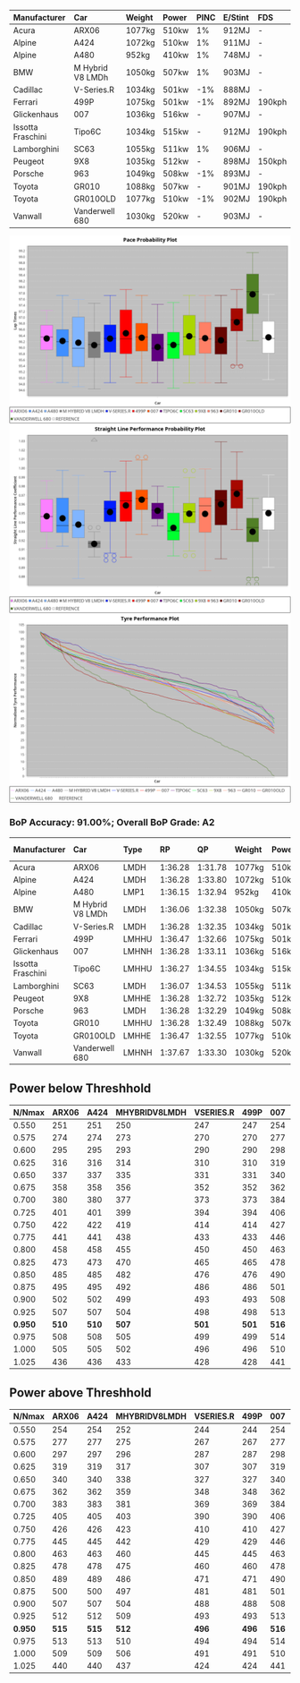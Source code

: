 |Manufacturer|Car|Weight|Power|PINC|E/Stint|FDS|
|:-|:-|:-|:-|:-|:-|:-|
|Acura|ARX06|1077kg|510kw|1%|912MJ|-|
|Alpine|A424|1072kg|510kw|1%|911MJ|-|
|Alpine|A480|952kg|410kw|1%|748MJ|-|
|BMW|M Hybrid V8 LMDh|1050kg|507kw|1%|903MJ|-|
|Cadillac|V-Series.R|1034kg|501kw|-1%|888MJ|-|
|Ferrari|499P|1075kg|501kw|-1%|892MJ|190kph|
|Glickenhaus|007|1036kg|516kw|-|907MJ|-|
|Issotta Fraschini|Tipo6C|1034kg|515kw|-|912MJ|190kph|
|Lamborghini|SC63|1055kg|511kw|1%|906MJ|-|
|Peugeot|9X8|1035kg|512kw|-|898MJ|150kph|
|Porsche|963|1049kg|508kw|-1%|893MJ|-|
|Toyota|GR010|1088kg|507kw|-|901MJ|190kph|
|Toyota|GR010OLD|1077kg|510kw|-1%|902MJ|190kph|
|Vanwall|Vanderwell 680|1030kg|520kw|-|903MJ|-|

![PACECHART](./IMG/ACOMETHOD.png)
![STRAIGHTLINEPERFORMANCECHART](./IMG/ACOMETHOD_sp.png)
![TYREPERFORMANCECHART](./IMG/ACOMETHOD_tw.png)

### BoP Accuracy: 91.00%; Overall BoP Grade: A2
|Manufacturer|Car|Type|RP|QP|Weight|Power¹|Threshhold|PINC|Power²|E/Stint|AVG Vmax|FDS|RDLC|L/Stint|BOP-Grade|ModelAccuracy|ModelPoints|Match%|
|:-|:-|:-|:-|:-|:-|:-|:-|:-|:-|:-|:-|:-|:-|:-|:-|:-|:-|:-|
|Acura|ARX06|LMDH|1:36.28|1:31.78|1077kg|510kw|210.0kph|1%|515kw|912MJ|292.76kph|-|0.99|37|+B2|100.00%|995|80.36%|
|Alpine|A424|LMDH|1:36.28|1:33.80|1072kg|510kw|210.0kph|1%|515kw|911MJ|292.57kph|-|0.99|37|~A1|81.15%|521|99.72%|
|Alpine|A480|LMP1|1:36.15|1:32.94|952kg|410kw|210.0kph|1%|414kw|748MJ|288.97kph|-|0.97|34|~A1|67.92%|957|100.00%|
|BMW|M Hybrid V8 LMDh|LMDH|1:36.06|1:32.38|1050kg|507kw|210.0kph|1%|512kw|903MJ|289.77kph|-|1.02|37|-B2|98.60%|1690|84.95%|
|Cadillac|V-Series.R|LMDH|1:36.28|1:32.35|1034kg|501kw|210.0kph|-1%|496kw|888MJ|293.36kph|-|1.03|37|+A2|91.10%|1770|94.71%|
|Ferrari|499P|LMHHU|1:36.47|1:32.66|1075kg|501kw|210.0kph|-1%|496kw|892MJ|293.50kph|190kph|1.02|37|~A1|84.26%|2292|100.00%|
|Glickenhaus|007|LMHNH|1:36.28|1:33.11|1036kg|516kw|210.0kph|-|516kw|907MJ|297.17kph|-|0.95|37|~A1|94.63%|1605|99.76%|
|Issotta Fraschini|Tipo6C|LMHHU|1:36.27|1:34.55|1034kg|515kw|210.0kph|-|515kw|912MJ|295.27kph|190kph|1.08|37|+B1|66.67%|96|86.52%|
|Lamborghini|SC63|LMDH|1:36.07|1:34.53|1055kg|511kw|210.0kph|1%|516kw|906MJ|291.59kph|-|1.04|37|-B1|96.77%|419|86.71%|
|Peugeot|9X8|LMHHE|1:36.28|1:32.72|1035kg|512kw|210.0kph|-|512kw|898MJ|293.75kph|150kph|1.03|37|~A1|83.63%|2468|100.00%|
|Porsche|963|LMDH|1:36.28|1:32.29|1049kg|508kw|210.0kph|-1%|503kw|893MJ|293.48kph|-|1.01|37|~A1|93.14%|5746|100.00%|
|Toyota|GR010|LMHHU|1:36.28|1:32.49|1088kg|507kw|210.0kph|-|507kw|901MJ|293.93kph|190kph|1.01|37|~A1|87.37%|3154|100.00%|
|Toyota|GR010OLD|LMHHE|1:36.47|1:32.55|1077kg|510kw|210.0kph|-1%|505kw|902MJ|296.05kph|190kph|1.02|37|~A1|89.81%|1393|100.00%|
|Vanwall|Vanderwell 680|LMHNH|1:37.67|1:33.30|1030kg|520kw|210.0kph|-|520kw|903MJ|291.45kph|-|1.01|37|+Ω1|90.28%|604|41.30%|

## Power below Threshhold
|N/Nmax|ARX06|A424|MHYBRIDV8LMDH|VSERIES.R|499P|007|TIPO6C|SC63|9X8|963|GR010|GR010OLD|VANDERWELL680|​|RPM|A480|
|:-|:-|:-|:-|:-|:-|:-|:-|:-|:-|:-|:-|:-|:-|:-|:-|:-|
|0.550|251|251|250|247|247|254|254|252|252|250|250|251|256|​|--|-|
|0.575|274|274|273|270|270|277|277|275|275|273|273|274|279|​|--|-|
|0.600|295|295|293|290|290|298|297|295|296|293|293|295|300|​|--|-|
|0.625|316|316|314|310|310|319|319|316|317|314|314|316|322|​|--|-|
|0.650|337|337|335|331|331|340|340|337|338|335|335|337|343|​|--|-|
|0.675|358|358|356|352|352|362|362|359|359|357|356|358|365|​|--|-|
|0.700|380|380|377|373|373|384|383|380|381|378|377|380|387|​|--|-|
|0.725|401|401|399|394|394|406|405|402|403|399|399|401|409|​|--|-|
|0.750|422|422|419|414|414|427|426|422|423|420|419|422|430|​|--|-|
|0.775|441|441|438|433|433|446|445|441|442|439|438|441|449|​|5000|242|
|0.800|458|458|455|450|450|463|463|459|460|456|455|458|467|​|5500|286|
|0.825|473|473|470|465|465|478|478|474|475|471|470|473|482|​|6000|319|
|0.850|485|485|482|476|476|490|489|485|486|483|482|485|494|​|6500|361|
|0.875|495|495|492|486|486|501|500|496|497|493|492|495|505|​|7000|403|
|0.900|502|502|499|493|493|508|507|503|504|500|499|502|512|​|7500|413|
|0.925|507|507|504|498|498|513|512|508|509|505|504|507|517|​|8000|409|
|**0.950**|**510**|**510**|**507**|**501**|**501**|**516**|**515**|**511**|**512**|**508**|**507**|**510**|**520**|**​**|**8500**|**412**|
|0.975|508|508|505|499|499|514|513|509|510|506|505|508|518|​|9000|206|
|1.000|505|505|502|496|496|510|509|505|506|503|502|505|514|​|--|-|
|1.025|436|436|433|428|428|441|440|436|437|434|433|436|444|​|--|-|

## Power above Threshhold
|N/Nmax|ARX06|A424|MHYBRIDV8LMDH|VSERIES.R|499P|007|TIPO6C|SC63|9X8|963|GR010|GR010OLD|VANDERWELL680|​|RPM|A480|
|:-|:-|:-|:-|:-|:-|:-|:-|:-|:-|:-|:-|:-|:-|:-|:-|:-|
|0.550|254|254|252|244|244|254|254|254|252|248|250|249|256|​|--|-|
|0.575|277|277|275|267|267|277|277|277|275|271|273|272|279|​|--|-|
|0.600|297|297|296|287|287|298|297|298|296|291|293|292|300|​|--|-|
|0.625|319|319|317|307|307|319|319|319|317|311|314|312|322|​|--|-|
|0.650|340|340|338|327|327|340|340|340|338|332|335|333|343|​|--|-|
|0.675|362|362|359|348|348|362|362|362|359|353|356|355|365|​|--|-|
|0.700|383|383|381|369|369|384|383|384|381|374|377|376|387|​|--|-|
|0.725|405|405|403|390|390|406|405|406|403|395|399|397|409|​|--|-|
|0.750|426|426|423|410|410|427|426|427|423|416|419|417|430|​|--|-|
|0.775|445|445|442|429|429|446|445|446|442|435|438|436|449|​|5000|242|
|0.800|463|463|460|445|445|463|463|463|460|452|455|454|467|​|5500|286|
|0.825|478|478|475|460|460|478|478|478|475|467|470|469|482|​|6000|319|
|0.850|489|489|486|471|471|490|489|490|486|478|482|480|494|​|6500|361|
|0.875|500|500|497|481|481|501|500|501|497|488|492|490|505|​|7000|403|
|0.900|507|507|504|488|488|508|507|508|504|495|499|497|512|​|7500|413|
|0.925|512|512|509|493|493|513|512|513|509|500|504|502|517|​|8000|409|
|**0.950**|**515**|**515**|**512**|**496**|**496**|**516**|**515**|**516**|**512**|**503**|**507**|**505**|**520**|**​**|**8500**|**412**|
|0.975|513|513|510|494|494|514|513|514|510|501|505|503|518|​|9000|206|
|1.000|509|509|506|491|491|510|509|510|506|498|502|500|514|​|--|-|
|1.025|440|440|437|424|424|441|440|441|437|430|433|431|444|​|--|-|
